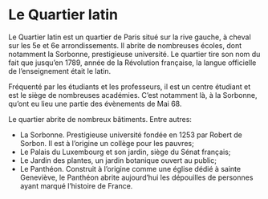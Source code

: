 # Le Quartier latin

Le Quartier latin est un quartier de Paris situé sur la rive gauche, à cheval sur les 5e et 6e arrondissements. Il abrite de nombreuses écoles, dont notamment la Sorbonne, prestigieuse université. Le quartier tire son nom du fait que jusqu’en 1789, année de la Révolution française, la langue officielle de l’enseignement était le latin.

Fréquenté par les étudiants et les professeurs, il est un centre étudiant et est le siège de nombreuses académies. C’est notamment là, à la Sorbonne, qu’ont eu lieu une partie des évènements de Mai 68.

Le quartier abrite de nombreux bâtiments. Entre autres:
* La Sorbonne. Prestigieuse université fondée en 1253 par Robert de Sorbon. Il est à l’origine un collège pour les pauvres;
* Le Palais du Luxembourg et son jardin, siège du Sénat français;
* Le Jardin des plantes, un jardin botanique ouvert au public;
* Le Panthéon. Construit à l’origine comme une église dédié à sainte Geneviève, le Panthéon abrite aujourd’hui les dépouilles de personnes ayant marqué l’histoire de France.